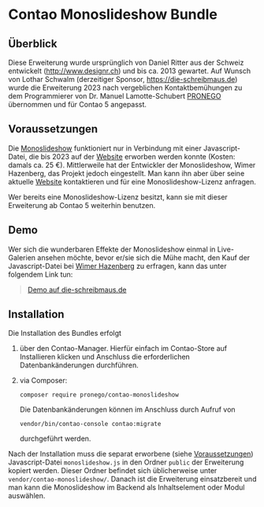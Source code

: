 # Contao Monoslideshow Bundle

## Überblick
Diese Erweiterung wurde ursprünglich von Daniel Ritter aus der Schweiz 
entwickelt (http://www.designr.ch) und bis ca. 2013 gewartet. 
Auf Wunsch von Lothar Schwalm (derzeitiger Sponsor, https://die-schreibmaus.de) 
wurde die Erweiterung 2023 nach vergeblichen Kontaktbemühungen zu dem Programmierer 
von Dr. Manuel Lamotte-Schubert [PRONEGO](https://www.pronego.com) übernommen 
und für Contao 5 angepasst.


## Voraussetzungen
Die [Monoslideshow](https://monoslideshow.com/) funktioniert nur in Verbindung mit einer Javascript-Datei, 
die bis 2023 auf der [Website](https://monoslideshow.com/) erworben werden konnte (Kosten: damals ca. 25 €). 
Mittlerweile hat der Entwickler der Monoslideshow, Wimer Hazenberg, das Projekt jedoch eingestellt.
Man kann ihn aber über seine aktuelle [Website](https://monokai.com/) kontaktieren und für eine Monoslideshow-Lizenz anfragen.

Wer bereits eine Monoslideshow-Lizenz besitzt, kann sie mit dieser Erweiterung ab Contao 5 
weiterhin benutzen.

## Demo
Wer sich die wunderbaren Effekte der Monoslideshow einmal in Live-Galerien ansehen möchte, 
bevor er/sie sich die Mühe macht, den Kauf der Javascript-Datei bei [Wimer Hazenberg](https://monokai.com) 
zu erfragen, kann das unter folgendem Link tun:

> [Demo auf die-schreibmaus.de](https://die-schreibmaus.de/ganz-spezielle-galerien.html)


## Installation
Die Installation des Bundles erfolgt
1. über den Contao-Manager. Hierfür einfach im Contao-Store auf Installieren klicken und
    Anschluss die erforderlichen Datenbankänderungen durchführen.

2. via Composer:
    ```
    composer require pronego/contao-monoslideshow
    ```
   Die Datenbankänderungen können im Anschluss durch Aufruf von
    ```
    vendor/bin/contao-console contao:migrate
   ```
   durchgeführt werden.


Nach der Installation muss die separat erworbene (siehe [Voraussetzungen](#voraussetzungen)) 
Javascript-Datei `monoslideshow.js` in den Ordner `public` der Erweiterung kopiert werden.
Dieser Ordner befindet sich üblicherweise unter `vendor/contao-monoslideshow/`.
Danach ist die Erweiterung einsatzbereit und man kann die Monoslideshow im Backend 
als Inhaltselement oder Modul auswählen.